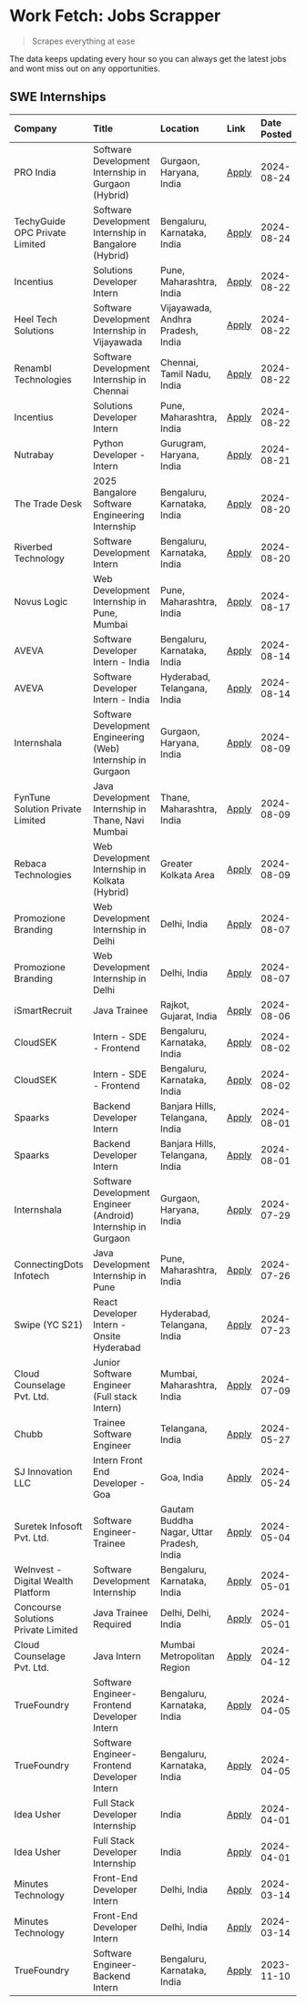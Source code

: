 # Work Fetch: Jobs Scrapper
> Scrapes everything at ease

The data keeps updating every hour so you can always get the latest jobs and wont miss out on any opportunities.

## SWE Internships
<!--START_SECTION:workfetch-->
| Company                             | Title                                                         | Location                                  | Link                                                                                                                                                                                                                                                                                      | Date Posted   |
|:------------------------------------|:--------------------------------------------------------------|:------------------------------------------|:------------------------------------------------------------------------------------------------------------------------------------------------------------------------------------------------------------------------------------------------------------------------------------------|:--------------|
| PRO India                           | Software Development Internship in Gurgaon (Hybrid)           | Gurgaon, Haryana, India                   | [Apply](https://in.linkedin.com/jobs/view/software-development-internship-in-gurgaon-hybrid-at-pro-india-4009587664?position=49&pageNum=0&refId=CsL0Aa4%2FbV6JA9nn0d71qA%3D%3D&trackingId=rX90Ctsp6bsbbNaJa%2BccNw%3D%3D&trk=public_jobs_jserp-result_search-card)                        | 2024-08-24    |
| TechyGuide OPC Private Limited      | Software Development Internship in Bangalore (Hybrid)         | Bengaluru, Karnataka, India               | [Apply](https://in.linkedin.com/jobs/view/software-development-internship-in-bangalore-hybrid-at-techyguide-opc-private-limited-4009591646?position=60&pageNum=0&refId=CsL0Aa4%2FbV6JA9nn0d71qA%3D%3D&trackingId=K1BScPKg%2F9X2QLrdvuOZ3Q%3D%3D&trk=public_jobs_jserp-result_search-card) | 2024-08-24    |
| Incentius                           | Solutions Developer Intern                                    | Pune, Maharashtra, India                  | [Apply](https://in.linkedin.com/jobs/view/solutions-developer-intern-at-incentius-4005695869?position=33&pageNum=0&refId=CsL0Aa4%2FbV6JA9nn0d71qA%3D%3D&trackingId=3kE%2F0mzW%2FIsOJ1vfPMEpXg%3D%3D&trk=public_jobs_jserp-result_search-card)                                             | 2024-08-22    |
| Heel Tech Solutions                 | Software Development Internship in Vijayawada                 | Vijayawada, Andhra Pradesh, India         | [Apply](https://in.linkedin.com/jobs/view/software-development-internship-in-vijayawada-at-heel-tech-solutions-4007906692?position=41&pageNum=0&refId=CsL0Aa4%2FbV6JA9nn0d71qA%3D%3D&trackingId=hSMSsfsZM2bLVzcD7YaM4g%3D%3D&trk=public_jobs_jserp-result_search-card)                    | 2024-08-22    |
| Renambl Technologies                | Software Development Internship in Chennai                    | Chennai, Tamil Nadu, India                | [Apply](https://in.linkedin.com/jobs/view/software-development-internship-in-chennai-at-renambl-technologies-4007910299?position=57&pageNum=0&refId=CsL0Aa4%2FbV6JA9nn0d71qA%3D%3D&trackingId=fEZPdDgUENFSyqVwv2Pz1Q%3D%3D&trk=public_jobs_jserp-result_search-card)                      | 2024-08-22    |
| Incentius                           | Solutions Developer Intern                                    | Pune, Maharashtra, India                  | [Apply](https://in.linkedin.com/jobs/view/solutions-developer-intern-at-incentius-4005695869?position=8&pageNum=2&refId=BVVGPwm3Xf8VVmYEgDMmDA%3D%3D&trackingId=YMYHGEZ%2FxTajhbkzZ6l%2Bqw%3D%3D&trk=public_jobs_jserp-result_search-card)                                                | 2024-08-22    |
| Nutrabay                            | Python Developer - Intern                                     | Gurugram, Haryana, India                  | [Apply](https://in.linkedin.com/jobs/view/python-developer-intern-at-nutrabay-4003909226?position=55&pageNum=0&refId=CsL0Aa4%2FbV6JA9nn0d71qA%3D%3D&trackingId=kGjqmpbhPueQ886orTEsUg%3D%3D&trk=public_jobs_jserp-result_search-card)                                                     | 2024-08-21    |
| The Trade Desk                      | 2025 Bangalore Software Engineering Internship                | Bengaluru, Karnataka, India               | [Apply](https://in.linkedin.com/jobs/view/2025-bangalore-software-engineering-internship-at-the-trade-desk-3987456531?position=11&pageNum=0&refId=CsL0Aa4%2FbV6JA9nn0d71qA%3D%3D&trackingId=NV23yzJZg2QkwXBJN%2Bgpng%3D%3D&trk=public_jobs_jserp-result_search-card)                      | 2024-08-20    |
| Riverbed Technology                 | Software Development Intern                                   | Bengaluru, Karnataka, India               | [Apply](https://in.linkedin.com/jobs/view/software-development-intern-at-riverbed-technology-4004467559?position=40&pageNum=0&refId=CsL0Aa4%2FbV6JA9nn0d71qA%3D%3D&trackingId=7j2hqvIfAjHrCEMjOBrFuQ%3D%3D&trk=public_jobs_jserp-result_search-card)                                      | 2024-08-20    |
| Novus Logic                         | Web Development Internship in Pune, Mumbai                    | Pune, Maharashtra, India                  | [Apply](https://in.linkedin.com/jobs/view/web-development-internship-in-pune-mumbai-at-novus-logic-4003713081?position=58&pageNum=0&refId=CsL0Aa4%2FbV6JA9nn0d71qA%3D%3D&trackingId=nCZQser3mcGrk1tcp%2BnXuw%3D%3D&trk=public_jobs_jserp-result_search-card)                              | 2024-08-17    |
| AVEVA                               | Software Developer Intern - India                             | Bengaluru, Karnataka, India               | [Apply](https://in.linkedin.com/jobs/view/software-developer-intern-india-at-aveva-3998279987?position=9&pageNum=0&refId=CsL0Aa4%2FbV6JA9nn0d71qA%3D%3D&trackingId=WoS8P%2FCcJKW5ntLRp%2FGuDQ%3D%3D&trk=public_jobs_jserp-result_search-card)                                             | 2024-08-14    |
| AVEVA                               | Software Developer Intern - India                             | Hyderabad, Telangana, India               | [Apply](https://in.linkedin.com/jobs/view/software-developer-intern-india-at-aveva-3998281598?position=13&pageNum=0&refId=CsL0Aa4%2FbV6JA9nn0d71qA%3D%3D&trackingId=52QJUJbdQnl9511gYmnLBg%3D%3D&trk=public_jobs_jserp-result_search-card)                                                | 2024-08-14    |
| Internshala                         | Software Development Engineering (Web) Internship in Gurgaon  | Gurgaon, Haryana, India                   | [Apply](https://in.linkedin.com/jobs/view/software-development-engineering-web-internship-in-gurgaon-at-internshala-3997620471?position=4&pageNum=0&refId=CsL0Aa4%2FbV6JA9nn0d71qA%3D%3D&trackingId=grHoLj5kt1u5i1fomFUT8g%3D%3D&trk=public_jobs_jserp-result_search-card)                | 2024-08-09    |
| FynTune Solution Private Limited    | Java Development Internship in Thane, Navi Mumbai             | Thane, Maharashtra, India                 | [Apply](https://in.linkedin.com/jobs/view/java-development-internship-in-thane-navi-mumbai-at-fyntune-solution-private-limited-3997619285?position=24&pageNum=0&refId=CsL0Aa4%2FbV6JA9nn0d71qA%3D%3D&trackingId=UC6vfnXJ1huXWWgVZNU7DQ%3D%3D&trk=public_jobs_jserp-result_search-card)    | 2024-08-09    |
| Rebaca Technologies                 | Web Development Internship in Kolkata (Hybrid)                | Greater Kolkata Area                      | [Apply](https://in.linkedin.com/jobs/view/web-development-internship-in-kolkata-hybrid-at-rebaca-technologies-3997621369?position=45&pageNum=0&refId=CsL0Aa4%2FbV6JA9nn0d71qA%3D%3D&trackingId=IENqtzgxMP1jclw4c8E8PQ%3D%3D&trk=public_jobs_jserp-result_search-card)                     | 2024-08-09    |
| Promozione Branding                 | Web Development Internship in Delhi                           | Delhi, India                              | [Apply](https://in.linkedin.com/jobs/view/web-development-internship-in-delhi-at-promozione-branding-3995559880?position=29&pageNum=0&refId=CsL0Aa4%2FbV6JA9nn0d71qA%3D%3D&trackingId=oq7J0nHkhys%2FT%2FBvuAVpCQ%3D%3D&trk=public_jobs_jserp-result_search-card)                          | 2024-08-07    |
| Promozione Branding                 | Web Development Internship in Delhi                           | Delhi, India                              | [Apply](https://in.linkedin.com/jobs/view/web-development-internship-in-delhi-at-promozione-branding-3995559880?position=4&pageNum=2&refId=BVVGPwm3Xf8VVmYEgDMmDA%3D%3D&trackingId=poASvd5JS07T1wD63OrIxg%3D%3D&trk=public_jobs_jserp-result_search-card)                                 | 2024-08-07    |
| iSmartRecruit                       | Java Trainee                                                  | Rajkot, Gujarat, India                    | [Apply](https://in.linkedin.com/jobs/view/java-trainee-at-ismartrecruit-3992301825?position=38&pageNum=0&refId=CsL0Aa4%2FbV6JA9nn0d71qA%3D%3D&trackingId=zUeZdF72RnDZskijzW4Jtw%3D%3D&trk=public_jobs_jserp-result_search-card)                                                           | 2024-08-06    |
| CloudSEK                            | Intern - SDE - Frontend                                       | Bengaluru, Karnataka, India               | [Apply](https://in.linkedin.com/jobs/view/intern-sde-frontend-at-cloudsek-3991574495?position=26&pageNum=0&refId=CsL0Aa4%2FbV6JA9nn0d71qA%3D%3D&trackingId=T48%2F7uzC9RGn%2Bq0vvMcVMw%3D%3D&trk=public_jobs_jserp-result_search-card)                                                     | 2024-08-02    |
| CloudSEK                            | Intern - SDE - Frontend                                       | Bengaluru, Karnataka, India               | [Apply](https://in.linkedin.com/jobs/view/intern-sde-frontend-at-cloudsek-3991574495?position=1&pageNum=2&refId=BVVGPwm3Xf8VVmYEgDMmDA%3D%3D&trackingId=Ztojz4nhLAgwWYnyYVk7xg%3D%3D&trk=public_jobs_jserp-result_search-card)                                                            | 2024-08-02    |
| Spaarks                             | Backend Developer Intern                                      | Banjara Hills, Telangana, India           | [Apply](https://in.linkedin.com/jobs/view/backend-developer-intern-at-spaarks-3990226465?position=31&pageNum=0&refId=CsL0Aa4%2FbV6JA9nn0d71qA%3D%3D&trackingId=7JsAkHFU701%2Bzf%2BjtVHd4Q%3D%3D&trk=public_jobs_jserp-result_search-card)                                                 | 2024-08-01    |
| Spaarks                             | Backend Developer Intern                                      | Banjara Hills, Telangana, India           | [Apply](https://in.linkedin.com/jobs/view/backend-developer-intern-at-spaarks-3990226465?position=6&pageNum=2&refId=BVVGPwm3Xf8VVmYEgDMmDA%3D%3D&trackingId=Wte74BOyEuX8VYhd25UJgA%3D%3D&trk=public_jobs_jserp-result_search-card)                                                        | 2024-08-01    |
| Internshala                         | Software Development Engineer (Android) Internship in Gurgaon | Gurgaon, Haryana, India                   | [Apply](https://in.linkedin.com/jobs/view/software-development-engineer-android-internship-in-gurgaon-at-internshala-3987153031?position=52&pageNum=0&refId=CsL0Aa4%2FbV6JA9nn0d71qA%3D%3D&trackingId=ippnDLe82TkkaJf7PuyXag%3D%3D&trk=public_jobs_jserp-result_search-card)              | 2024-07-29    |
| ConnectingDots Infotech             | Java Development Internship in Pune                           | Pune, Maharashtra, India                  | [Apply](https://in.linkedin.com/jobs/view/java-development-internship-in-pune-at-connectingdots-infotech-3983314097?position=46&pageNum=0&refId=CsL0Aa4%2FbV6JA9nn0d71qA%3D%3D&trackingId=UH%2BwVkB15J1QTRNaJVJv6w%3D%3D&trk=public_jobs_jserp-result_search-card)                        | 2024-07-26    |
| Swipe (YC S21)                      | React Developer Intern - Onsite Hyderabad                     | Hyderabad, Telangana, India               | [Apply](https://in.linkedin.com/jobs/view/react-developer-intern-onsite-hyderabad-at-swipe-yc-s21-3981326010?position=47&pageNum=0&refId=CsL0Aa4%2FbV6JA9nn0d71qA%3D%3D&trackingId=AKqErsFbs1%2FmUR6iVbG4Zg%3D%3D&trk=public_jobs_jserp-result_search-card)                               | 2024-07-23    |
| Cloud Counselage Pvt. Ltd.          | Junior Software Engineer (Full stack Intern)                  | Mumbai, Maharashtra, India                | [Apply](https://in.linkedin.com/jobs/view/junior-software-engineer-full-stack-intern-at-cloud-counselage-pvt-ltd-3967725851?position=22&pageNum=0&refId=CsL0Aa4%2FbV6JA9nn0d71qA%3D%3D&trackingId=LRKeFeCJoY%2BVCh5JGONk2g%3D%3D&trk=public_jobs_jserp-result_search-card)                | 2024-07-09    |
| Chubb                               | Trainee Software Engineer                                     | Telangana, India                          | [Apply](https://in.linkedin.com/jobs/view/trainee-software-engineer-at-chubb-3955950075?position=36&pageNum=0&refId=CsL0Aa4%2FbV6JA9nn0d71qA%3D%3D&trackingId=%2BPPg%2BpmZ2%2BKQmGqVMtZcOg%3D%3D&trk=public_jobs_jserp-result_search-card)                                                | 2024-05-27    |
| SJ Innovation LLC                   | Intern Front End Developer - Goa                              | Goa, India                                | [Apply](https://in.linkedin.com/jobs/view/intern-front-end-developer-goa-at-sj-innovation-llc-3931678611?position=17&pageNum=0&refId=CsL0Aa4%2FbV6JA9nn0d71qA%3D%3D&trackingId=rmfIr6cz5WfBNPVan9LFMA%3D%3D&trk=public_jobs_jserp-result_search-card)                                     | 2024-05-24    |
| Suretek Infosoft Pvt. Ltd.          | Software Engineer-Trainee                                     | Gautam Buddha Nagar, Uttar Pradesh, India | [Apply](https://in.linkedin.com/jobs/view/software-engineer-trainee-at-suretek-infosoft-pvt-ltd-3916999948?position=50&pageNum=0&refId=CsL0Aa4%2FbV6JA9nn0d71qA%3D%3D&trackingId=HjvALpRuHadMz9enDS5XSQ%3D%3D&trk=public_jobs_jserp-result_search-card)                                   | 2024-05-04    |
| WeInvest - Digital Wealth Platform  | Software Development Internship                               | Bengaluru, Karnataka, India               | [Apply](https://in.linkedin.com/jobs/view/software-development-internship-at-weinvest-digital-wealth-platform-3912867225?position=3&pageNum=0&refId=CsL0Aa4%2FbV6JA9nn0d71qA%3D%3D&trackingId=0zZNDZYSpgEVi%2Bkwg9864w%3D%3D&trk=public_jobs_jserp-result_search-card)                    | 2024-05-01    |
| Concourse Solutions Private Limited | Java Trainee Required                                         | Delhi, Delhi, India                       | [Apply](https://in.linkedin.com/jobs/view/java-trainee-required-at-concourse-solutions-private-limited-3912869388?position=16&pageNum=0&refId=CsL0Aa4%2FbV6JA9nn0d71qA%3D%3D&trackingId=jY00r50XQh0h8v1D9Atkdg%3D%3D&trk=public_jobs_jserp-result_search-card)                            | 2024-05-01    |
| Cloud Counselage Pvt. Ltd.          | Java Intern                                                   | Mumbai Metropolitan Region                | [Apply](https://in.linkedin.com/jobs/view/java-intern-at-cloud-counselage-pvt-ltd-3896025667?position=53&pageNum=0&refId=CsL0Aa4%2FbV6JA9nn0d71qA%3D%3D&trackingId=3x%2B8x%2BQn4M50dW7p8BDHvw%3D%3D&trk=public_jobs_jserp-result_search-card)                                             | 2024-04-12    |
| TrueFoundry                         | Software Engineer- Frontend Developer Intern                  | Bengaluru, Karnataka, India               | [Apply](https://in.linkedin.com/jobs/view/software-engineer-frontend-developer-intern-at-truefoundry-3887320206?position=35&pageNum=0&refId=CsL0Aa4%2FbV6JA9nn0d71qA%3D%3D&trackingId=lSQOv2JctxNk7ydhJhDnLw%3D%3D&trk=public_jobs_jserp-result_search-card)                              | 2024-04-05    |
| TrueFoundry                         | Software Engineer- Frontend Developer Intern                  | Bengaluru, Karnataka, India               | [Apply](https://in.linkedin.com/jobs/view/software-engineer-frontend-developer-intern-at-truefoundry-3887320206?position=10&pageNum=2&refId=BVVGPwm3Xf8VVmYEgDMmDA%3D%3D&trackingId=FdEajnunWHksv32otlqoeA%3D%3D&trk=public_jobs_jserp-result_search-card)                                | 2024-04-05    |
| Idea Usher                          | Full Stack Developer Internship                               | India                                     | [Apply](https://in.linkedin.com/jobs/view/full-stack-developer-internship-at-idea-usher-3879565540?position=32&pageNum=0&refId=CsL0Aa4%2FbV6JA9nn0d71qA%3D%3D&trackingId=TTWAvGx0f%2F%2BGYPWBcjX1TA%3D%3D&trk=public_jobs_jserp-result_search-card)                                       | 2024-04-01    |
| Idea Usher                          | Full Stack Developer Internship                               | India                                     | [Apply](https://in.linkedin.com/jobs/view/full-stack-developer-internship-at-idea-usher-3879565540?position=7&pageNum=2&refId=BVVGPwm3Xf8VVmYEgDMmDA%3D%3D&trackingId=nbOGrbOp32wao5HZFKpWaA%3D%3D&trk=public_jobs_jserp-result_search-card)                                              | 2024-04-01    |
| Minutes Technology                  | Front-End Developer Intern                                    | Delhi, India                              | [Apply](https://in.linkedin.com/jobs/view/front-end-developer-intern-at-minutes-technology-3853712549?position=27&pageNum=0&refId=CsL0Aa4%2FbV6JA9nn0d71qA%3D%3D&trackingId=pOGF8MvDx18XHR9xIHxkwQ%3D%3D&trk=public_jobs_jserp-result_search-card)                                        | 2024-03-14    |
| Minutes Technology                  | Front-End Developer Intern                                    | Delhi, India                              | [Apply](https://in.linkedin.com/jobs/view/front-end-developer-intern-at-minutes-technology-3853712549?position=2&pageNum=2&refId=BVVGPwm3Xf8VVmYEgDMmDA%3D%3D&trackingId=xBdpQwuhoM3I0ySQxJqRjg%3D%3D&trk=public_jobs_jserp-result_search-card)                                           | 2024-03-14    |
| TrueFoundry                         | Software Engineer-Backend Intern                              | Bengaluru, Karnataka, India               | [Apply](https://in.linkedin.com/jobs/view/software-engineer-backend-intern-at-truefoundry-3779508170?position=56&pageNum=0&refId=CsL0Aa4%2FbV6JA9nn0d71qA%3D%3D&trackingId=yCjDTpTh67OA0HoJGID2SQ%3D%3D&trk=public_jobs_jserp-result_search-card)                                         | 2023-11-10    |
<!--END_SECTION:workfetch-->
